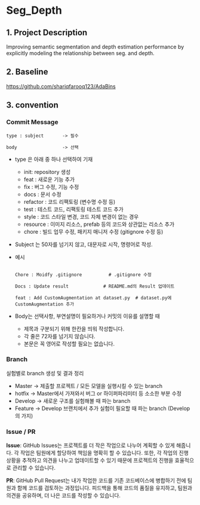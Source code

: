 # Seg_Depth

## 1. Project Description
Improving semantic segmentation and depth estimation performance by explicitly modeling the relationship between seg. and depth.

## 2. Baseline
https://github.com/shariqfarooq123/AdaBins

## 3. convention
### Commit Message

```
type : subject       -> 필수

body                 -> 선택
```

- type 은 아래 중 하나 선택하여 기재
    - init: repository 생성
    - feat : 새로운 기능 추가
    - fix : 버그 수정, 기능 수정
    - docs : 문서 수정
    - refactor : 코드 리팩토링 (변수명 수정 등)
    - test : 테스트 코드, 리팩토링 테스트 코드 추가
    - style : 코드 스타일 변경, 코드 자체 변경이 없는 경우
    - resource : 이미지 리소스, prefab 등의 코드와 상관없는 리소스 추가
    - chore : 빌드 업무 수정, 패키지 매니저 수정 (gitignore 수정 등)
- Subject 는 50자를 넘기지 않고, 대문자로 시작, 명령어로 작성.
- 예시
    
    ```
    
    Chore : Moidfy .gitignore          # .gitignore 수정
    
    Docs : Update result             # README.md의 Result 업데이트
    
    feat : Add CustomAugmentation at dataset.py  # dataset.py에 CustomAugmentation 추가
    ```
    
- Body는 선택사항, 부연설명이 필요하거나 커밋의 이유를 설명할 때
    - 제목과 구분되기 위해 한칸을 띄워 작성합니다.
    - 각 줄은 72자를 넘기지 않습니다.
    - 본문은 꼭 영어로 작성할 필요는 없습니다.
 
### Branch
실험별로 branch 생성 및 결과 정리
- Master → 제출할 프로젝트 / 모든 모델을 실행시킬 수 있는 branch
- hotfix → Master에서 가져와서  버그 or 하이퍼파리미터 등 소소한 부분 수정
- Develop →  새로운 구조를 실험해볼 때 파는 branch
- Feature → Develop 브랜치에서 추가 실험이 필요할 때 파는 branch (Develop의 가지)

### Issue / PR
**Issue**:
GitHub Issues는 프로젝트를 더 작은 작업으로 나누어 계획할 수 있게 해줍니다. 각 작업은 팀원에게 할당하여 책임을 명확히 할 수 있습니다. 또한, 각 작업의 진행 상황을 추적하고 의견을 나누고 업데이트할 수 있기 때문에 프로젝트의 진행을 효율적으로 관리할 수 있습니다.

**PR**: 
GitHub Pull Request는 내가 작업한 코드를 기존 코드베이스에 병합하기 전에 팀원과 함께 코드를 검토하는 과정입니다. 피드백을 통해 코드의 품질을 유지하고, 팀원과 의견을 공유하며, 더 나은 코드를 작성할 수 있습니다.
